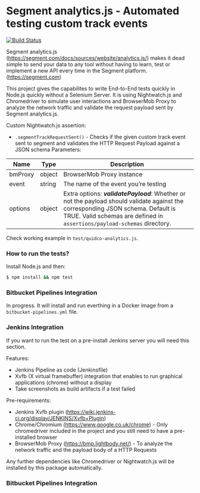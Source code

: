 # Segment analytics.js - Automated testing custom track events

[![Build Status](http://ycoders.com:8081/buildStatus/icon?job=nightwatch-chromedriver)](http://ycoders.com:8081/job/nightwatch-chromedriver)

Segment analytics.js (https://segment.com/docs/sources/website/analytics.js/) makes it dead simple to send your data to any tool without having to learn, test or implement a new API every time in the Segment platform. (https://segment.com)

This project gives the capabilites to write End-to-End tests quickly in Node.js quickly without a Selenium Server. It is using Nightwatch.js and Chromedriver to simulate user interactions and BrowserMob Proxy to analyze the network traffic and validate the request payload sent by Segment analytics.js.

Custom Nightwatch.js assertion:
* `.segmentTrackRequestSent()` - Checks if the given custom track event sent to segment and validates the HTTP Request Payload against a JSON schema
Parameters:

| Name          | Type          | Description                          |
| ------------- | ------------- | ------------------------------------ |
| bmProxy       | object        | BrowserMob Proxy instance            |
| event         | string        | The name of the event you’re testing |
| options       | object        | Extra options:  ***validatePayload***: Whether or not the payload should validate against the corresponding JSON schema. Default is TRUE. Valid schemas are defined in `assertions/payload-schemas` directory. |

Check working example in `test/quidco-analytics.js`.

### How to run the tests?

Install Node.js and then:
```sh
$ npm install && npm test
```

### Bitbucket Pipelines Integration

In progress. It will install and run everthing in a Docker image from a `bitbucket-pipelines.yml` file.

### Jenkins Integration

If you want to run the test on a pre-install Jenkins server you will need this section.

Features:
* Jenkins Pipeline as code (Jenkinsfile)
* Xvfb (X virtual framebuffer) integration that enables to run graphical applications (chrome) without a display
* Take screenshots as build artifacts if a test failed

Pre-requirements:
* Jenkins Xvfb plugin (https://wiki.jenkins-ci.org/display/JENKINS/Xvfb+Plugin)
* Chrome/Chromium (https://www.google.co.uk/chrome) - Only chromedriver included in the project and you still need to have a pre-installed browser
* BrowserMob Proxy (https://bmp.lightbody.net/) - To analyze the network traffic and the payload body of a HTTP Requests

Any further dependencies like Chromedriver or Nightwatch.js will be installed by this package automatically.

### Bitbucket Pipelines Integration
